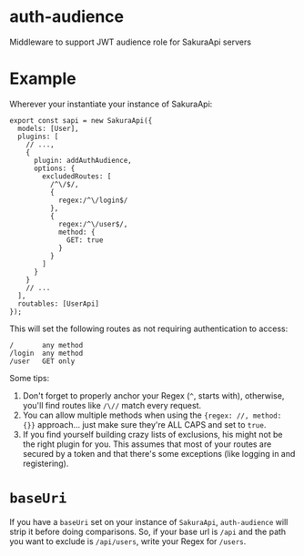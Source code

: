 # auth-audience
Middleware to support JWT audience role for SakuraApi servers

# Example
Wherever your instantiate your instance of SakuraApi:
```
export const sapi = new SakuraApi({
  models: [User],
  plugins: [
    // ...,
    {
      plugin: addAuthAudience,
      options: {
        excludedRoutes: [
          /^\/$/,
          {
            regex:/^\/login$/
          },
          {
            regex:/^\/user$/,
            method: {
              GET: true
            }
          }
        ]
      }
    }
    // ...
  ],
  routables: [UserApi]
});
```

This will set the following routes as not requiring authentication to access:
```
/       any method
/login  any method
/user   GET only
```

Some tips:

1. Don't forget to properly anchor your Regex (`^`, starts with), otherwise, you'll find routes like `/\//` match every request.
1. You can allow multiple methods when using the `{regex: //, method: {}}` approach... just make sure they're ALL CAPS and set to `true`.
1. If you find yourself building crazy lists of exclusions, his might not be the right plugin for you. This assumes that most of your routes are secured by a token and that there's some exceptions (like logging in and registering).

# `baseUri`
If you have a `baseUri` set on your instance of `SakuraApi`, `auth-audience` will strip it before doing comparisons. So, if your base url is `/api` and the path you want to exclude is `/api/users`, write your Regex for `/users`.
